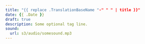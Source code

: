 ```yaml
---
title: "{{ replace .TranslationBaseName "-" " " | title }}"
date: {{ .Date }}
draft: true
description: Some optional tag line.
sound:
  url: s3/audio/somesound.mp3
---
```

